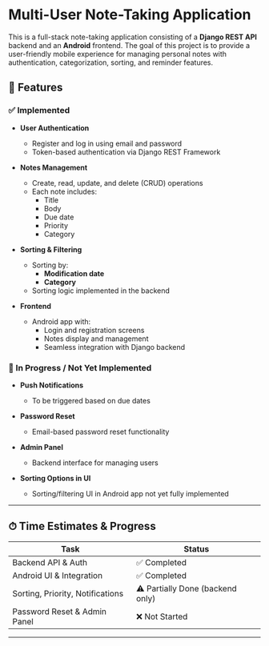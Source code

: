 # Multi-User Note-Taking Application

This is a full-stack note-taking application consisting of a **Django REST API** backend and an **Android** frontend. The goal of this project is to provide a user-friendly mobile experience for managing personal notes with authentication, categorization, sorting, and reminder features.

## 📱 Features

### ✅ Implemented

- **User Authentication**
  - Register and log in using email and password
  - Token-based authentication via Django REST Framework

- **Notes Management**
  - Create, read, update, and delete (CRUD) operations
  - Each note includes:
    - Title
    - Body
    - Due date
    - Priority
    - Category

- **Sorting & Filtering**
  - Sorting by:
    - **Modification date**
    - **Category**
  - Sorting logic implemented in the backend

- **Frontend**
  - Android app with:
    - Login and registration screens
    - Notes display and management
    - Seamless integration with Django backend

### 🔧 In Progress / Not Yet Implemented

- **Push Notifications**
  - To be triggered based on due dates

- **Password Reset**
  - Email-based password reset functionality

- **Admin Panel**
  - Backend interface for managing users

- **Sorting Options in UI**
  - Sorting/filtering UI in Android app not yet fully implemented

---

## ⏱ Time Estimates & Progress

| Task | Status |
|------|--------|
| Backend API & Auth | ✅ Completed |
| Android UI & Integration | ✅ Completed |
| Sorting, Priority, Notifications | ⚠️ Partially Done (backend only) |
| Password Reset & Admin Panel | ❌ Not Started |

---